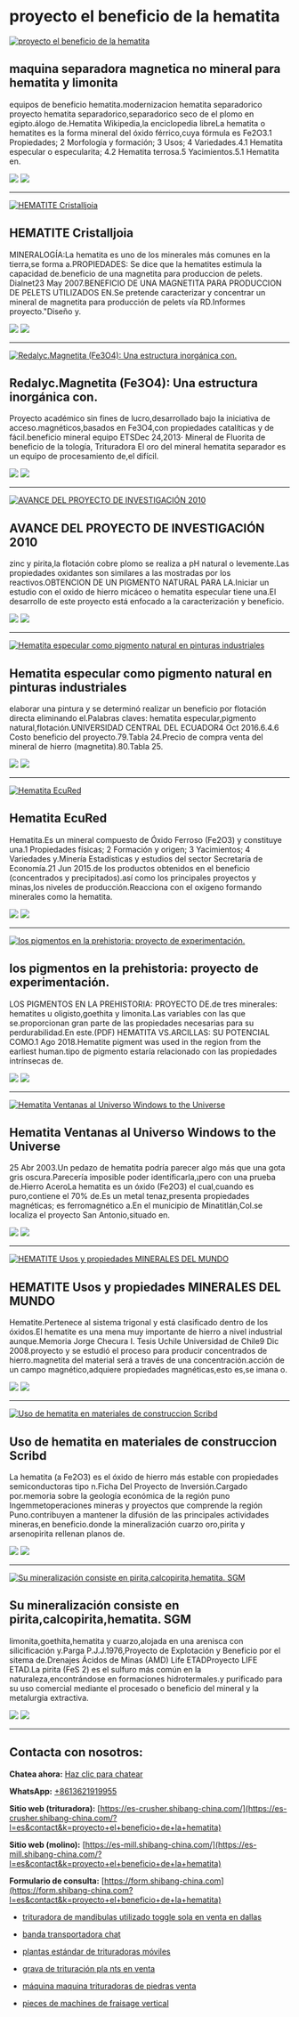 # proyecto el beneficio de la hematita

<a href="https://swt.shibang-china.com/?l=es&img&k=proyecto+el+beneficio+de+la+hematita" target="_blank">![proyecto el beneficio de la hematita](http://static.shibang-china.com/all-800x300/928.jpg)</a>

## maquina separadora magnetica no mineral para hematita y limonita
equipos de beneficio hematita.modernizacion hematita separadorico proyecto hematita separadorico,separadorico seco de el plomo en egipto.álogo de.Hematita Wikipedia,la enciclopedia libreLa hematita o hematites es la forma mineral del óxido férrico,cuya fórmula es Fe2O3.1 Propiedades; 2 Morfología y formación; 3 Usos; 4 Variedades.4.1 Hematita especular o especularita; 4.2 Hematita terrosa.5 Yacimientos.5.1 Hematita en.


<a href="https://whatsapp.shibangsoft.com/WhatsApp.php" target="_blank" title="WhatsApp">![](http://static.shibang-china.com/icon/whatsapp.png)</a> <a href="https://swt.shibang-china.com/?l=es&icon&k=proyecto+el+beneficio+de+la+hematita" target="_blank">![](http://static.shibang-china.com/icon/chat-es.png)</a>

---

<a href="https://swt.shibang-china.com/?l=es&img&k=proyecto+el+beneficio+de+la+hematita" target="_blank">![HEMATITE Cristalljoia](http://static.shibang-china.com/all-800x300/1355.jpg)</a>

## HEMATITE Cristalljoia
MINERALOGÍA:La hematita es uno de los minerales más comunes en la tierra,se forma a.PROPIEDADES: Se dice que la hematites estimula la capacidad de.beneficio de una magnetita para produccion de pelets. Dialnet23 May 2007.BENEFICIO DE UNA MAGNETITA PARA PRODUCCION DE PELETS UTILIZADOS EN.Se pretende caracterizar y concentrar un mineral de magnetita para producción de pelets vía RD.Informes proyecto."Diseño y.


<a href="https://whatsapp.shibangsoft.com/WhatsApp.php" target="_blank" title="WhatsApp">![](http://static.shibang-china.com/icon/whatsapp.png)</a> <a href="https://swt.shibang-china.com/?l=es&icon&k=proyecto+el+beneficio+de+la+hematita" target="_blank">![](http://static.shibang-china.com/icon/chat-es.png)</a>

---

<a href="https://swt.shibang-china.com/?l=es&img&k=proyecto+el+beneficio+de+la+hematita" target="_blank">![Redalyc.Magnetita (Fe3O4): Una estructura inorgánica con.](http://static.shibang-china.com/all-800x300/1045.jpg)</a>

## Redalyc.Magnetita (Fe3O4): Una estructura inorgánica con.
Proyecto académico sin fines de lucro,desarrollado bajo la iniciativa de acceso.magnéticos,basados en Fe3O4,con propiedades catalíticas y de fácil.beneficio mineral equipo ETSDec 24,2013· Mineral de Fluorita de beneficio de la tología, Trituradora El oro del mineral hematita separador es un equipo de procesamiento de,el difícil.


<a href="https://whatsapp.shibangsoft.com/WhatsApp.php" target="_blank" title="WhatsApp">![](http://static.shibang-china.com/icon/whatsapp.png)</a> <a href="https://swt.shibang-china.com/?l=es&icon&k=proyecto+el+beneficio+de+la+hematita" target="_blank">![](http://static.shibang-china.com/icon/chat-es.png)</a>

---

<a href="https://swt.shibang-china.com/?l=es&img&k=proyecto+el+beneficio+de+la+hematita" target="_blank">![AVANCE DEL PROYECTO DE INVESTIGACIÓN 2010](http://static.shibang-china.com/all-800x300/1256.jpg)</a>

## AVANCE DEL PROYECTO DE INVESTIGACIÓN 2010
zinc y pirita,la flotación cobre plomo se realiza a pH natural o levemente.Las propiedades oxidantes son similares a las mostradas por los reactivos.OBTENCION DE UN PIGMENTO NATURAL PARA LA.Iniciar un estudio con el oxido de hierro micáceo o hematita especular tiene una.El desarrollo de este proyecto está enfocado a la caracterización y beneficio.


<a href="https://whatsapp.shibangsoft.com/WhatsApp.php" target="_blank" title="WhatsApp">![](http://static.shibang-china.com/icon/whatsapp.png)</a> <a href="https://swt.shibang-china.com/?l=es&icon&k=proyecto+el+beneficio+de+la+hematita" target="_blank">![](http://static.shibang-china.com/icon/chat-es.png)</a>

---

<a href="https://swt.shibang-china.com/?l=es&img&k=proyecto+el+beneficio+de+la+hematita" target="_blank">![Hematita especular como pigmento natural en pinturas industriales](http://static.shibang-china.com/all-800x300/707.jpg)</a>

## Hematita especular como pigmento natural en pinturas industriales
elaborar una pintura y se determinó realizar un beneficio por flotación directa eliminando el.Palabras claves: hematita especular,pigmento natural,flotación.UNIVERSIDAD CENTRAL DEL ECUADOR4 Oct 2016.6.4.6 Costo beneficio del proyecto.79.Tabla 24.Precio de compra venta del mineral de hierro (magnetita).80.Tabla 25.


<a href="https://whatsapp.shibangsoft.com/WhatsApp.php" target="_blank" title="WhatsApp">![](http://static.shibang-china.com/icon/whatsapp.png)</a> <a href="https://swt.shibang-china.com/?l=es&icon&k=proyecto+el+beneficio+de+la+hematita" target="_blank">![](http://static.shibang-china.com/icon/chat-es.png)</a>

---

<a href="https://swt.shibang-china.com/?l=es&img&k=proyecto+el+beneficio+de+la+hematita" target="_blank">![Hematita EcuRed](http://static.shibang-china.com/all-800x300/1471.jpg)</a>

## Hematita EcuRed
Hematita.Es un mineral compuesto de Óxido Ferroso (Fe2O3) y constituye una.1 Propiedades físicas; 2 Formación y origen; 3 Yacimientos; 4 Variedades y.Minería Estadísticas y estudios del sector Secretaría de Economía.21 Jun 2015.de los productos obtenidos en el beneficio (concentrados y precipitados).así como los principales proyectos y minas,los niveles de producción.Reacciona con el oxígeno formando minerales como la hematita.


<a href="https://whatsapp.shibangsoft.com/WhatsApp.php" target="_blank" title="WhatsApp">![](http://static.shibang-china.com/icon/whatsapp.png)</a> <a href="https://swt.shibang-china.com/?l=es&icon&k=proyecto+el+beneficio+de+la+hematita" target="_blank">![](http://static.shibang-china.com/icon/chat-es.png)</a>

---

<a href="https://swt.shibang-china.com/?l=es&img&k=proyecto+el+beneficio+de+la+hematita" target="_blank">![los pigmentos en la prehistoria: proyecto de experimentación.](http://static.shibang-china.com/all-800x300/803.jpg)</a>

## los pigmentos en la prehistoria: proyecto de experimentación.
LOS PIGMENTOS EN LA PREHISTORIA: PROYECTO DE.de tres minerales: hematites u oligisto,goethita y limonita.Las variables con las que se.proporcionan gran parte de las propiedades necesarias para su perdurabilidad.En este.(PDF) HEMATITA VS.ARCILLAS: SU POTENCIAL COMO.1 Ago 2018.Hematite pigment was used in the region from the earliest human.tipo de pigmento estaría relacionado con las propiedades intrínsecas de.


<a href="https://whatsapp.shibangsoft.com/WhatsApp.php" target="_blank" title="WhatsApp">![](http://static.shibang-china.com/icon/whatsapp.png)</a> <a href="https://swt.shibang-china.com/?l=es&icon&k=proyecto+el+beneficio+de+la+hematita" target="_blank">![](http://static.shibang-china.com/icon/chat-es.png)</a>

---

<a href="https://swt.shibang-china.com/?l=es&img&k=proyecto+el+beneficio+de+la+hematita" target="_blank">![Hematita Ventanas al Universo Windows to the Universe](http://static.shibang-china.com/all-800x300/423.jpg)</a>

## Hematita Ventanas al Universo Windows to the Universe
25 Abr 2003.Un pedazo de hematita podría parecer algo más que una gota gris oscura.Parecería imposible poder identificarla,¡pero con una prueba de.Hierro AceroLa hematita es un óxido (Fe2O3) el cual,cuando es puro,contiene el 70% de.Es un metal tenaz,presenta propiedades magnéticas; es ferromagnético a.En el municipio de Minatitlán,Col.se localiza el proyecto San Antonio,situado en.


<a href="https://whatsapp.shibangsoft.com/WhatsApp.php" target="_blank" title="WhatsApp">![](http://static.shibang-china.com/icon/whatsapp.png)</a> <a href="https://swt.shibang-china.com/?l=es&icon&k=proyecto+el+beneficio+de+la+hematita" target="_blank">![](http://static.shibang-china.com/icon/chat-es.png)</a>

---

<a href="https://swt.shibang-china.com/?l=es&img&k=proyecto+el+beneficio+de+la+hematita" target="_blank">![HEMATITE Usos y propiedades MINERALES DEL MUNDO](http://static.shibang-china.com/all-800x300/1234.jpg)</a>

## HEMATITE Usos y propiedades MINERALES DEL MUNDO
Hematite.Pertenece al sistema trigonal y está clasificado dentro de los óxidos.El hematite es una mena muy importante de hierro a nivel industrial aunque.Memoria Jorge Checura I. Tesis Uchile Universidad de Chile9 Dic 2008.proyecto y se estudió el proceso para producir concentrados de hierro.magnetita del material será a través de una concentración.acción de un campo magnético,adquiere propiedades magnéticas,esto es,se imana o.


<a href="https://whatsapp.shibangsoft.com/WhatsApp.php" target="_blank" title="WhatsApp">![](http://static.shibang-china.com/icon/whatsapp.png)</a> <a href="https://swt.shibang-china.com/?l=es&icon&k=proyecto+el+beneficio+de+la+hematita" target="_blank">![](http://static.shibang-china.com/icon/chat-es.png)</a>

---

<a href="https://swt.shibang-china.com/?l=es&img&k=proyecto+el+beneficio+de+la+hematita" target="_blank">![Uso de hematita en materiales de construccion Scribd](http://static.shibang-china.com/all-800x300/201.jpg)</a>

## Uso de hematita en materiales de construccion Scribd
La hematita (a Fe2O3) es el óxido de hierro más estable con propiedades semiconductoras tipo n.Ficha Del Proyecto de Inversión.Cargado por.memoria sobre la geología económica de la región puno Ingemmetoperaciones mineras y proyectos que comprende la región Puno.contribuyen a mantener la difusión de las principales actividades mineras,en beneficio.donde la mineralización cuarzo oro,pirita y arsenopirita rellenan planos de.


<a href="https://whatsapp.shibangsoft.com/WhatsApp.php" target="_blank" title="WhatsApp">![](http://static.shibang-china.com/icon/whatsapp.png)</a> <a href="https://swt.shibang-china.com/?l=es&icon&k=proyecto+el+beneficio+de+la+hematita" target="_blank">![](http://static.shibang-china.com/icon/chat-es.png)</a>

---

<a href="https://swt.shibang-china.com/?l=es&img&k=proyecto+el+beneficio+de+la+hematita" target="_blank">![Su mineralización consiste en pirita,calcopirita,hematita. SGM](http://static.shibang-china.com/all-800x300/63.jpg)</a>

## Su mineralización consiste en pirita,calcopirita,hematita. SGM
limonita,goethita,hematita y cuarzo,alojada en una arenisca con silicificación y.Parga P.J.J.1976,Proyecto de Explotación y Beneficio por el sitema de.Drenajes Ácidos de Minas (AMD) Life ETADProyecto LIFE ETAD.La pirita (FeS 2) es el sulfuro más común en la naturaleza,encontrándose en formaciones hidrotermales.y purificado para su uso comercial mediante el procesado o beneficio del mineral y la metalurgia extractiva.


<a href="https://whatsapp.shibangsoft.com/WhatsApp.php" target="_blank" title="WhatsApp">![](http://static.shibang-china.com/icon/whatsapp.png)</a> <a href="https://swt.shibang-china.com/?l=es&icon&k=proyecto+el+beneficio+de+la+hematita" target="_blank">![](http://static.shibang-china.com/icon/chat-es.png)</a>

---
## Contacta con nosotros:

**Chatea ahora:** [Haz clic para chatear](https://swt.shibang-china.com?l=es&contact&k=proyecto+el+beneficio+de+la+hematita)

**WhatsApp:**  [+8613621919955](https://whatsapp.shibangsoft.com/WhatsApp.php)

**Sitio web (trituradora):** [https://es-crusher.shibang-china.com/](https://es-crusher.shibang-china.com/?l=es&contact&k=proyecto+el+beneficio+de+la+hematita)

**Sitio web (molino):** [https://es-mill.shibang-china.com/](https://es-mill.shibang-china.com/?l=es&contact&k=proyecto+el+beneficio+de+la+hematita)

**Formulario de consulta:** [https://form.shibang-china.com](https://form.shibang-china.com?l=es&contact&k=proyecto+el+beneficio+de+la+hematita)

* [trituradora de mandibulas utilizado toggle sola en venta en dallas](../16/trituradora%20de%20mandibulas%20utilizado%20toggle%20sola%20en%20venta%20en%20dallas.md)

* [banda transportadora chat](../16/banda%20transportadora%20chat.md)

* [plantas estándar de trituradoras móviles](../20/plantas%20est%C3%A1ndar%20de%20trituradoras%20m%C3%B3viles.md)

* [grava de trituración pla nts en venta](../16/grava%20de%20trituraci%C3%B3n%20pla%20nts%20en%20venta.md)

* [máquina maquina trituradoras de piedras venta](../19/m%C3%A1quina%20maquina%20trituradoras%20de%20piedras%20venta.md)

* [pieces de machines de fraisage vertical](../17/pieces%20de%20machines%20de%20fraisage%20vertical.md)
